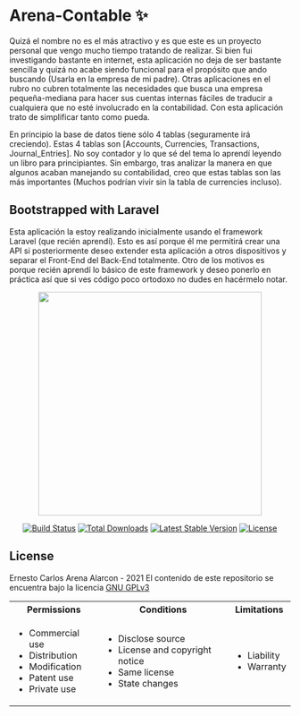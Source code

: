 # Arena-Contable ✨
Quizá el nombre no es el más atractivo y es que este es un proyecto personal que vengo mucho tiempo tratando de realizar. Si bien fui investigando bastante en internet, esta aplicación no deja de ser bastante sencilla y quizá no acabe siendo funcional para el propósito que ando buscando (Usarla en la empresa de mi padre). Otras aplicaciones en el rubro no cubren totalmente las necesidades que busca una empresa pequeña-mediana para hacer sus cuentas internas fáciles de traducir a cualquiera que no esté involucrado en la contabilidad. Con esta aplicación trato de simplificar tanto como pueda.

En principio la base de datos tiene sólo 4 tablas (seguramente irá creciendo). Estas 4 tablas son [Accounts, Currencies, Transactions, Journal_Entries]. No soy contador y lo que sé del tema lo aprendí leyendo un libro para principiantes. Sin embargo, tras analizar la manera en que algunos acaban manejando su contabilidad, creo que estas tablas son las más importantes (Muchos podrían vivir sin la tabla de currencies incluso).

## Bootstrapped with Laravel
Esta aplicación la estoy realizando inicialmente usando el framework Laravel (que recién aprendí). Esto es así porque él me permitirá crear una API si posteriormente deseo extender esta aplicación a otros dispositivos y separar el Front-End del Back-End totalmente. Otro de los motivos es porque recién aprendí lo básico de este framework y deseo ponerlo en práctica así que si ves código poco ortodoxo no dudes en hacérmelo notar. 

<p align="center"><a href="https://laravel.com" target="_blank"><img src="https://raw.githubusercontent.com/laravel/art/master/logo-lockup/5%20SVG/2%20CMYK/1%20Full%20Color/laravel-logolockup-cmyk-red.svg" width="400"></a></p>

<p align="center">
<a href="https://travis-ci.org/laravel/framework"><img src="https://travis-ci.org/laravel/framework.svg" alt="Build Status"></a>
<a href="https://packagist.org/packages/laravel/framework"><img src="https://img.shields.io/packagist/dt/laravel/framework" alt="Total Downloads"></a>
<a href="https://packagist.org/packages/laravel/framework"><img src="https://img.shields.io/packagist/v/laravel/framework" alt="Latest Stable Version"></a>
<a href="https://packagist.org/packages/laravel/framework"><img src="https://img.shields.io/packagist/l/laravel/framework" alt="License"></a>
</p>


## License
Ernesto Carlos Arena Alarcon - 2021
El contenido de este repositorio se encuentra bajo la licencia [GNU GPLv3](./COPYING)



<div class="license-page-details">

<table class="license-rules">
<tbody><tr>
<th class="label">Permissions</th>
<th class="label">Conditions</th>
<th class="label">Limitations</th>
</tr>
<tr>
<td>
<ul class="license-permissions">
<li class="commercial-use" data-hasqtip="0" oldtitle="The licensed material and derivatives may be used for commercial purposes." title="" aria-describedby="qtip-0">
<span class="license-sprite"></span>
Commercial use
</li>
<li class="distribution" data-hasqtip="2" oldtitle="The licensed material may be distributed." title="">
<span class="license-sprite"></span>
Distribution
</li>
<li class="modifications" data-hasqtip="4" oldtitle="The licensed material may be modified." title="">
<span class="license-sprite"></span>
Modification
</li>
<li class="patent-use" data-hasqtip="6" oldtitle="This license provides an express grant of patent rights from contributors." title="">
<span class="license-sprite"></span>
Patent use
</li>
<li class="private-use" data-hasqtip="8" oldtitle="The licensed material may be used and modified in private." title="">
<span class="license-sprite"></span>
Private use
</li>
</ul>
</td>
<td>
<ul class="license-conditions">
<li class="disclose-source" data-hasqtip="10" oldtitle="Source code must be made available when the licensed material is distributed." title="" aria-describedby="qtip-10">
<span class="license-sprite"></span>
Disclose source
</li>
<li class="include-copyright" data-hasqtip="12" oldtitle="A copy of the license and copyright notice must be included with the licensed material." title="" aria-describedby="qtip-12">
<span class="license-sprite"></span>
License and copyright notice
</li>
<li class="same-license" data-hasqtip="14" oldtitle="Modifications must be released under the same license when distributing the licensed material. In some cases a similar or related license may be used." title="" aria-describedby="qtip-14">
<span class="license-sprite"></span>
Same license
</li>
<li class="document-changes" data-hasqtip="16" oldtitle="Changes made to the licensed material must be documented." title="" aria-describedby="qtip-16">
<span class="license-sprite"></span>
State changes
</li>
</ul>
</td>
<td>
<ul class="license-limitations">
<li class="liability" data-hasqtip="18" oldtitle="This license includes a limitation of liability." title="">
<span class="license-sprite"></span>
Liability
</li>
<li class="warranty" data-hasqtip="20" oldtitle="This license explicitly states that it does NOT provide any warranty." title="">
<span class="license-sprite"></span>
Warranty
</li>
</ul>
</td>
</tr>
</tbody></table>
</div>